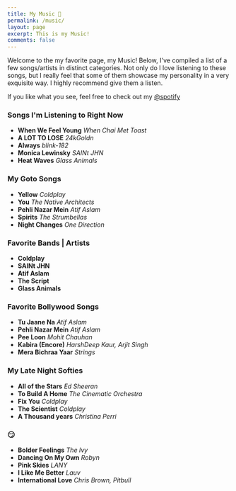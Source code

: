 ```yaml
---
title: My Music 🎸
permalink: /music/
layout: page
excerpt: This is my Music!
comments: false
---
```


Welcome to the my favorite page, my Music! Below, I've compiled a list of a few songs/artists in distinct categories. Not only do I love listening to these songs, but I really feel that some of them showcase my personality in a very exquisite way. I highly recommend give them a listen.

If you like what you see, feel free to check out my <a target='_blank' href="https://open.spotify.com/user/21inj4qwsuu2d5u726pntodua" target="_blank" rel="noopener">@spotify</a>


### Songs I'm Listening to Right Now

* **When We Feel Young** *When Chai Met Toast*
* **A LOT TO LOSE** *24kGoldn*
* **Always** *blink-182*
* **Monica Lewinsky** *SAINt JHN*
* **Heat Waves** *Glass Animals*

### My Goto Songs

* **Yellow** *Coldplay*
* **You** *The Native Architects*
* **Pehli Nazar Mein** *Atif Aslam*
* **Spirits** *The Strumbellas*
* **Night Changes** *One Direction*

### Favorite Bands | Artists

* **Coldplay**
* **SAINt JHN**
* **Atif Aslam**
* **The Script**
* **Glass Animals**

### Favorite Bollywood Songs

* **Tu Jaane Na** *Atif Aslam*
* **Pehli Nazar Mein** *Atif Aslam*
* **Pee Loon** *Mohit Chauhan*
* **Kabira (Encore)** *HarshDeep Kaur, Arjit Singh*
* **Mera Bichraa Yaar** *Strings*

### My Late Night Softies

* **All of the Stars** *Ed Sheeran*
* **To Build A Home** *The Cinematic Orchestra*
* **Fix You** *Coldplay*
* **The Scientist** *Coldplay*
* **A Thousand years** *Christina Perri*

### 😏

* **Bolder Feelings** *The Ivy*
* **Dancing On My Own** *Robyn*
* **Pink Skies** *LANY*
* **I Like Me Better** *Lauv*
* **International Love** *Chris Brown, Pitbull*